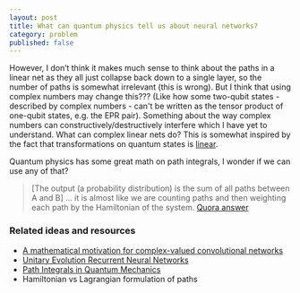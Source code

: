 ```yaml
---
layout: post
title: What can quantum physics tell us about neural networks?
category: problem
published: false
---
```


However, I don’t think it makes much sense to think about the paths in a linear net as they all just collapse back down to a single layer, so the number of paths is somewhat irrelevant (this is wrong). But I think that using complex numbers may change this??? (Like how some two-qubit states - described by complex numbers - can't be written as the tensor product of one-qubit states, e.g. the EPR pair). Something about the way complex numbers can constructively/destructively interfere which I have yet to understand. What can complex linear nets do? This is somewhat inspired by the fact that transformations on quantum states is [linear](http://arxiv.org/pdf/quant-ph/9801041.pdf). 

Quantum physics has some great math on path integrals, I wonder if we can use any of that?

> \[The output (a probability distribution) is the sum of all paths between A and B\] ... it is almost like we are counting paths and then weighting each path by the Hamiltonian of the system. [Quora answer](https://www.quora.com/How-can-Feynmans-path-integral-formulation-of-quantum-mechanics-be-explained-in-layman-terms)

### Related ideas and resources

* [A mathematical motivation for complex-valued convolutional networks](https://arxiv.org/abs/1503.03438)
* [Unitary Evolution Recurrent Neural Networks](http://arxiv.org/abs/1511.06464)
* [Path Integrals in Quantum Mechanics](http://web.mit.edu/dvp/www/Work/8.06/dvp-8.06-paper.pdf)
* Hamiltonian vs Lagrangian formulation of paths
